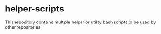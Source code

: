 # helper-scripts
This repository contains multiple helper or utility bash scripts to be used by other repositories
